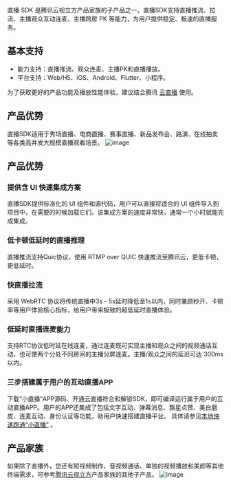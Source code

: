 直播 SDK 是腾讯云视立方产品家族的子产品之一。直播SDK支持直播推流、拉流、主播观众互动连麦、主播跨房 PK 等能力，为用户提供稳定、极速的直播服务。

## 基本支持
* 能力支持：直播推流、观众连麦、主播PK和直播播放。
* 平台支持：Web/H5、iOS、Android、Flutter、小程序。

为了获取更好的产品功能及播放性能体验，建议结合腾讯 [云直播](https://cloud.tencent.com/product/lvb) 使用。

## 产品优势
直播SDK适用于秀场直播、电商直播、赛事直播、新品发布会、路演、在线拍卖等各类高并发大规模直播观看场景。
![image](https://qcloudimg.tencent-cloud.cn/raw/81edae02cd0ba3bb47ba40b72007ce43.jpg)

## 产品优势
### 提供含 UI 快速集成方案
直播SDK提供标准化的 UI 组件和源代码，用户可以直接将适合的 UI 组件导入到项目中，在需要的时候加载它们。该集成方案的速度非常快，通常一个小时就能完成集成。

### 低卡顿低延时的直播推理 
直播推流支持Quic协议，使用 RTMP over QUIC 快速推流至腾讯云，更低卡顿，更低延时。

### 快直播拉流
采用 WebRTC 协议将传统直播中3s - 5s延时降低至1s以内，同时兼顾秒开、卡顿率等用户体验核心指标，给用户带来极致的超低延时直播体验。

### 低延时直播连麦能力
支持RTC协议低时延在线连⻨，通过连⻨既可实现主播和观众之间的视频通话互动，也可使两个分处不同房间的主播分屏连⻨。主播/观众之间的延迟可达 300ms 以内。

### 三步搭建属于用户的互动直播APP
下载“小直播”APP源码、开通云直播符合和解锁SDK，即可编译运行属于用户的互动直播APP。用户的APP还集成了包括文字互动、弹幕消息、飘星点赞、美白磨皮、连麦互动、身份认证等功能，助用户快速搭建直播平台。 具体请参见[本地快速跑通“小直播”](https://cloud.tencent.com/document/product/454/38625) 。

## 产品家族
如果除了直播外，您还有短视频制作、音视频通话、单独的视频播放和美颜等其他终端需求，可参考[腾讯云视立方](https://cloud.tencent.com/document/product/1449/56978)产品家族的其他子产品。
![image](https://user-images.githubusercontent.com/88317062/177337768-0a021cb3-6892-40b4-9fee-bbd938e47b81.png)


